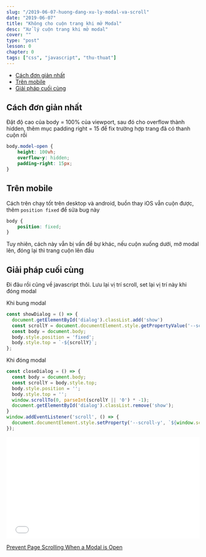 ```yaml
---
slug: "/2019-06-07-huong-dang-xu-ly-modal-va-scroll"
date: "2019-06-07"
title: "Không cho cuộn trang khi mở Modal"
desc: "Xử lý cuộn trang khi mở modal"
cover: ""
type: "post"
lesson: 0
chapter: 0
tags: ["css", "javascript", "thu-thuat"]
---
```


<!-- TOC -->

- [Cách đơn giản nhất](#C%C3%A1ch-%C4%91%C6%A1n-gi%E1%BA%A3n-nh%E1%BA%A5t)
- [Trên mobile](#Tr%C3%AAn-mobile)
- [Giải pháp cuối cùng](#Gi%E1%BA%A3i-ph%C3%A1p-cu%E1%BB%91i-c%C3%B9ng)

<!-- /TOC -->


## Cách đơn giản nhất

Đặt độ cao của body = 100% của viewport, sau đó cho overflow thành hidden, thêm mục padding right = 15 để fix trường hợp trang đã có thanh cuộn rồi

```css
body.model-open {
    height: 100vh;
    overflow-y: hidden;
    padding-right: 15px;
}
```

## Trên mobile

Cách trên chạy tốt trên desktop và android, buồn thay iOS vẫn cuộn được, thêm `position fixed` để sửa bug này

```css
body {
    position: fixed;
}
```

Tuy nhiên, cách này vẫn bị vấn để bự khác, nếu cuộn xuống dưới, mở modal lên, đóng lại thì trang cuộn lên đầu

## Giải pháp cuối cùng

Đi đâu rồi cũng về javascript thôi. Lưu lại vị trí scroll, set lại vị trí này khi đóng modal

Khi bung modal

```js
const showDialog = () => {
  document.getElementById('dialog').classList.add('show')
  const scrollY = document.documentElement.style.getPropertyValue('--scroll-y');
  const body = document.body;
  body.style.position = 'fixed';
  body.style.top = `-${scrollY}`;
};
``` 

Khi đóng modal

```js
const closeDialog = () => {
  const body = document.body;
  const scrollY = body.style.top;
  body.style.position = '';
  body.style.top = '';
  window.scrollTo(0, parseInt(scrollY || '0') * -1);
  document.getElementById('dialog').classList.remove('show');
}
window.addEventListener('scroll', () => {
  document.documentElement.style.setProperty('--scroll-y', `${window.scrollY}px`);
});
```

<iframe height="265" style="width: 100%;" scrolling="no" title="Avoid body scrollable in safari when modal dialog shown" src="//codepen.io/geoffgraham/embed/LogERe/?height=265&theme-id=0&default-tab=html,result" frameborder="no" allowtransparency="true" allowfullscreen="true">
  See the Pen <a href='https://codepen.io/geoffgraham/pen/LogERe/'>Avoid body scrollable in safari when modal dialog shown</a> by Geoff Graham
  (<a href='https://codepen.io/geoffgraham'>@geoffgraham</a>) on <a href='https://codepen.io'>CodePen</a>.
</iframe>


<a target="_blank" rel="noopener noreferrer" href="https://css-tricks.com/prevent-page-scrolling-when-a-modal-is-open/">Prevent Page Scrolling When a Modal is Open</a>



